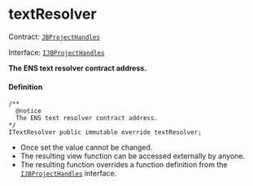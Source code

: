 # textResolver

Contract: [`JBProjectHandles`](/docs/v4/deprecated/v2/contracts/or-utilities/jbprojecthandles/README.md)​‌

Interface: [`IJBProjectHandles`](/docs/v4/deprecated/v2/interfaces/ijbprojecthandles.md)

**The ENS text resolver contract address.**

#### Definition

```
/**
  @notice
  The ENS text resolver contract address.
*/
ITextResolver public immutable override textResolver;
```

* Once set the value cannot be changed.
* The resulting view function can be accessed externally by anyone.
* The resulting function overrides a function definition from the [`IJBProjectHandles`](/docs/v4/deprecated/v2/interfaces/ijbprojecthandles.md) interface.
